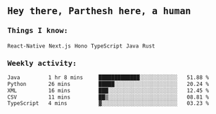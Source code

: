 <samp>
    <h2>Hey there, Parthesh here, a human</h2>
    <h3>Things I know: </h3>
    <code>React-Native</code> <code>Next.js</code> <code>Hono</code> <code>TypeScript</code> <code>Java</code> <code>Rust</code>
    <h3>Weekly activity:</h3>
<!--START_SECTION:waka-->

```txt
Java         1 hr 8 mins     █████████████░░░░░░░░░░░░   51.88 %
Python       26 mins         █████░░░░░░░░░░░░░░░░░░░░   20.24 %
XML          16 mins         ███░░░░░░░░░░░░░░░░░░░░░░   12.45 %
CSV          11 mins         ██▒░░░░░░░░░░░░░░░░░░░░░░   08.81 %
TypeScript   4 mins          ▓░░░░░░░░░░░░░░░░░░░░░░░░   03.23 %
```

<!--END_SECTION:waka-->
</samp>
